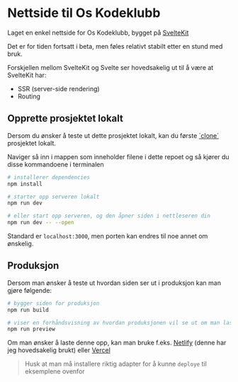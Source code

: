 # Nettside til Os Kodeklubb

Laget en enkel nettside for Os Kodeklubb, bygget på [SvelteKit](https://kit.svelte.dev/)

Det er for tiden fortsatt i beta, men føles relativt stabilt etter en stund med bruk.

Forskjellen mellom SvelteKit og Svelte ser hovedsakelig ut til å være at SvelteKit har:
- SSR (server-side rendering)
- Routing

## Opprette prosjektet lokalt

Dersom du ønsker å teste ut dette prosjektet lokalt, kan du første [`clone´](https://docs.github.com/en/repositories/creating-and-managing-repositories/cloning-a-repository) prosjektet lokalt.

Naviger så inn i mappen som inneholder filene i dette repoet og så kjører du disse kommandoene i terminalen

```bash
# installerer dependencies
npm install

# starter opp serveren lokalt
npm run dev

# eller start opp serveren, og den åpner siden i nettleseren din
npm run dev -- --open
```

Standard er `localhost:3000`, men porten kan endres til noe annet om ønskelig.

## Produksjon

Dersom man ønsker å teste ut hvordan siden ser ut i produksjon kan man gjøre følgende:

```bash
# bygger siden for produksjon
npm run build

# viser en forhåndsvisning av hvordan produksjonen vil se ut om man laster den opp til en server
npm run preview
```

Om man ønsker å laste denne opp, kan man bruke f.eks. [Netlify](https://www.netlify.com/) (denne har jeg hovedsakelig brukt) eller [Vercel](https://vercel.com/)

> Husk at man må installere riktig adapter for å kunne `deploye` til eksemplene ovenfor
